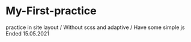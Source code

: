 # My-First-practice
practice in site layout / 
Without scss and adaptive / 
Have some simple js
Ended 15.05.2021
